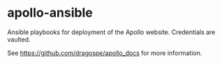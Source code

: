 # apollo-ansible

Ansible playbooks for deployment of the Apollo website. Credentials are vaulted.

See https://github.com/dragospe/apollo_docs for more information.

